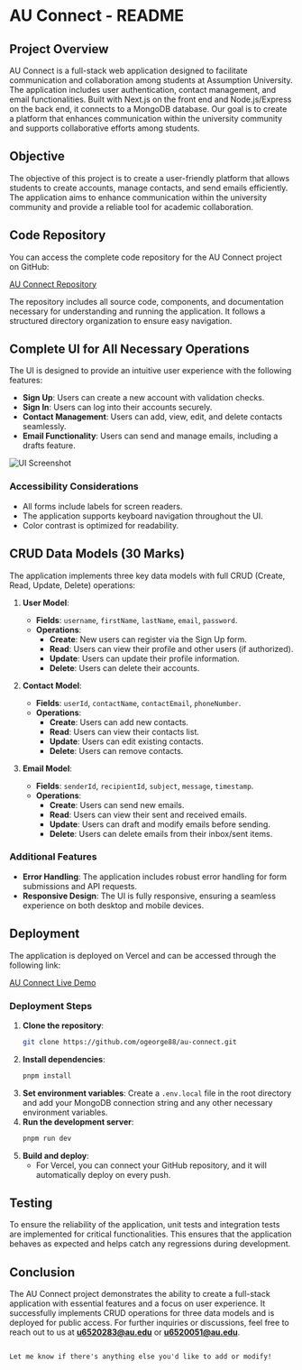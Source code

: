 
# AU Connect - README

## Project Overview

AU Connect is a full-stack web application designed to facilitate communication and collaboration among students at Assumption University. The application includes user authentication, contact management, and email functionalities. Built with Next.js on the front end and Node.js/Express on the back end, it connects to a MongoDB database. Our goal is to create a platform that enhances communication within the university community and supports collaborative efforts among students.

## Objective

The objective of this project is to create a user-friendly platform that allows students to create accounts, manage contacts, and send emails efficiently. The application aims to enhance communication within the university community and provide a reliable tool for academic collaboration.

## Code Repository

You can access the complete code repository for the AU Connect project on GitHub:

[AU Connect Repository](https://github.com/ogeorge88/au-connect)

The repository includes all source code, components, and documentation necessary for understanding and running the application. It follows a structured directory organization to ensure easy navigation.

## Complete UI for All Necessary Operations

The UI is designed to provide an intuitive user experience with the following features:

- **Sign Up**: Users can create a new account with validation checks.
- **Sign In**: Users can log into their accounts securely.
- **Contact Management**: Users can add, view, edit, and delete contacts seamlessly.
- **Email Functionality**: Users can send and manage emails, including a drafts feature.

![UI Screenshot](path/to/your/ui-screenshot.png) <!-- Replace with actual image path -->

### Accessibility Considerations

- All forms include labels for screen readers.
- The application supports keyboard navigation throughout the UI.
- Color contrast is optimized for readability.

## CRUD Data Models (30 Marks)

The application implements three key data models with full CRUD (Create, Read, Update, Delete) operations:

1. **User Model**:
   - **Fields**: `username`, `firstName`, `lastName`, `email`, `password`.
   - **Operations**:
     - **Create**: New users can register via the Sign Up form.
     - **Read**: Users can view their profile and other users (if authorized).
     - **Update**: Users can update their profile information.
     - **Delete**: Users can delete their accounts.

2. **Contact Model**:
   - **Fields**: `userId`, `contactName`, `contactEmail`, `phoneNumber`.
   - **Operations**:
     - **Create**: Users can add new contacts.
     - **Read**: Users can view their contacts list.
     - **Update**: Users can edit existing contacts.
     - **Delete**: Users can remove contacts.

3. **Email Model**:
   - **Fields**: `senderId`, `recipientId`, `subject`, `message`, `timestamp`.
   - **Operations**:
     - **Create**: Users can send new emails.
     - **Read**: Users can view their sent and received emails.
     - **Update**: Users can draft and modify emails before sending.
     - **Delete**: Users can delete emails from their inbox/sent items.

### Additional Features

- **Error Handling**: The application includes robust error handling for form submissions and API requests.
- **Responsive Design**: The UI is fully responsive, ensuring a seamless experience on both desktop and mobile devices.

## Deployment

The application is deployed on Vercel and can be accessed through the following link:

[AU Connect Live Demo](https://au-connect.vercel.app)

### Deployment Steps
1. **Clone the repository**: 
   ```bash
   git clone https://github.com/ogeorge88/au-connect.git
   ```
2. **Install dependencies**: 
   ```bash
   pnpm install
   ```
3. **Set environment variables**: Create a `.env.local` file in the root directory and add your MongoDB connection string and any other necessary environment variables.
4. **Run the development server**: 
   ```bash
   pnpm run dev
   ```
5. **Build and deploy**:
   - For Vercel, you can connect your GitHub repository, and it will automatically deploy on every push.

## Testing

To ensure the reliability of the application, unit tests and integration tests are implemented for critical functionalities. This ensures that the application behaves as expected and helps catch any regressions during development.

## Conclusion

The AU Connect project demonstrates the ability to create a full-stack application with essential features and a focus on user experience. It successfully implements CRUD operations for three data models and is deployed for public access. For further inquiries or discussions, feel free to reach out to us at **u6520283@au.edu** or **u6520051@au.edu**.

```

Let me know if there's anything else you'd like to add or modify!